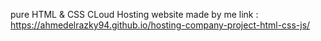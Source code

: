 pure HTML & CSS
CLoud Hosting website made by me
link :<br>
https://ahmedelrazky94.github.io/hosting-company-project-html-css-js/
